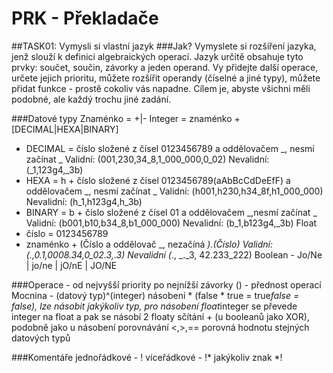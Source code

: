 # PRK - Překladače

##TASK01: Vymysli si vlastní jazyk
###Jak?
Vymyslete si rozšíření jazyka, jenž slouží k definici algebraických operací. Jazyk určitě obsahuje tyto prvky: součet, součin, závorky a jeden operand. Vy přidejte další operace, určete jejich prioritu, můžete rozšířit operandy (číselné a jiné typy), můžete přidat funkce - prostě cokoliv vás napadne. Cílem je, abyste všichni měli podobné, ale každý trochu jiné zadání.

###Datové typy
Znaménko = +|-
Integer = znaménko + [DECIMAL|HEXA|BINARY]
  - DECIMAL = číslo složené z čísel 0123456789 a  oddělovačem _, nesmí začínat _  Validní: (001,230,34_8,1_000_000,0_02) Nevalidní: (_1,123g4,_3b)
  - HEXA = h + číslo složené z čísel 0123456789(aAbBcCdDeEfF) a oddělovačem _, nesmí začínat _ Validní: (h001,h230,h34_8f,h1_000_000) Nevalidní: (h_1,h123g4,h_3b)
  - BINARY = b + číslo složené z čísel 01 a oddělovačem _,nesmí začínat _ Validní: (b001,b10,b34_8,b1_000_000) Nevalidní: (b_1,b123g4,_3b)
Float
  - číslo = 0123456789
  - znaménko + (Číslo a oddělovač _, nezačíná _)*.(Číslo)* Validní: (.,0.1,0008.34,0_02.3,.3) Nevalidní (_., _._3, 42.233_222)
Boolean - Jo/Ne | jo/ne | jO/nE | JO/NE

###Operace - od nejvyšší priority po nejnížší
závorky () - přednost operací
Mocnina - (datový typ)^(integer)
násobení * (false * true = true*false = false), lze násobit jakýkoliv typ, pro násobení float*integer se převede integer na float a pak se násobí 2 floaty
sčítání + (u booleanů jako XOR), podobně jako u násobení
porovnávání <,>,== porovná hodnotu stejných datových typů

###Komentáře
jednořádkové - !
víceřádkové - !* jakýkoliv znak *!



